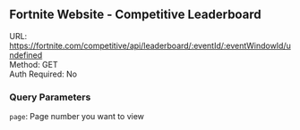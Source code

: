 ## Fortnite Website - Competitive Leaderboard

URL: https://fortnite.com/competitive/api/leaderboard/:eventId/:eventWindowId/undefined \
Method: GET \
Auth Required: No

### Query Parameters

`page`: Page number you want to view
